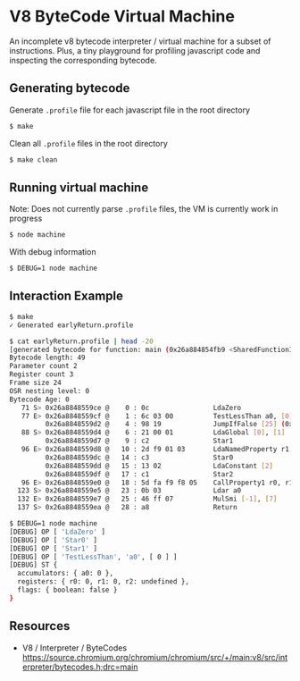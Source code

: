 # V8 ByteCode Virtual Machine

An incomplete v8 bytecode interpreter / virtual machine for a subset of instructions. Plus, a tiny playground for profiling javascript code and inspecting the corresponding bytecode.

## Generating bytecode

Generate `.profile` file for each javascript file in the root directory

```bash
$ make
```

Clean all `.profile` files in the root directory

```bash
$ make clean
```

## Running virtual machine

Note: Does not currently parse `.profile` files, the VM is currently work in progress

```bash
$ node machine
```

With debug information

```bash
$ DEBUG=1 node machine
```

## Interaction Example

```bash
$ make
✓ Generated earlyReturn.profile
```

```bash
$ cat earlyReturn.profile | head -20
[generated bytecode for function: main (0x26a884854fb9 <SharedFunctionInfo main>)]
Bytecode length: 49
Parameter count 2
Register count 3
Frame size 24
OSR nesting level: 0
Bytecode Age: 0
   71 S> 0x26a8848559ce @    0 : 0c                LdaZero
   77 E> 0x26a8848559cf @    1 : 6c 03 00          TestLessThan a0, [0]
         0x26a8848559d2 @    4 : 98 19             JumpIfFalse [25] (0x26a8848559eb @ 29)
   88 S> 0x26a8848559d4 @    6 : 21 00 01          LdaGlobal [0], [1]
         0x26a8848559d7 @    9 : c2                Star1
   96 E> 0x26a8848559d8 @   10 : 2d f9 01 03       LdaNamedProperty r1, [1], [3]
         0x26a8848559dc @   14 : c3                Star0
         0x26a8848559dd @   15 : 13 02             LdaConstant [2]
         0x26a8848559df @   17 : c1                Star2
   96 E> 0x26a8848559e0 @   18 : 5d fa f9 f8 05    CallProperty1 r0, r1, r2, [5]
  123 S> 0x26a8848559e5 @   23 : 0b 03             Ldar a0
  132 E> 0x26a8848559e7 @   25 : 46 ff 07          MulSmi [-1], [7]
  137 S> 0x26a8848559ea @   28 : a8                Return
```

```bash
$ DEBUG=1 node machine
[DEBUG] OP [ 'LdaZero' ]
[DEBUG] OP [ 'Star0' ]
[DEBUG] OP [ 'Star1' ]
[DEBUG] OP [ 'TestLessThan', 'a0', [ 0 ] ]
[DEBUG] ST {
  accumulators: { a0: 0 },
  registers: { r0: 0, r1: 0, r2: undefined },
  flags: { boolean: false }
}
```

## Resources

- V8 / Interpreter / ByteCodes https://source.chromium.org/chromium/chromium/src/+/main:v8/src/interpreter/bytecodes.h;drc=main